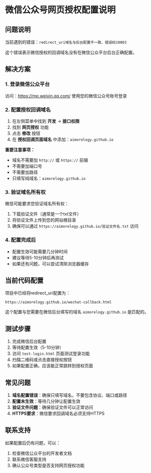 # 微信公众号网页授权配置说明

## 问题说明
当前遇到的错误：`redirect_uri域名与后台配置不一致，错误码10003`

这个错误表示微信授权的回调域名没有在微信公众平台后台正确配置。

## 解决方案

### 1. 登录微信公众平台
访问：https://mp.weixin.qq.com/
使用您的微信公众号账号登录

### 2. 配置授权回调域名
1. 在左侧菜单中找到 **开发** → **接口权限**
2. 找到 **网页授权** 功能
3. 点击 **修改** 按钮
4. 在 **授权回调页面域名** 中添加：`aimorelogy.github.io`

**重要注意事项：**
- 域名不需要加 `http://` 或 `https://` 前缀
- 不需要加端口号
- 不需要加路径
- 只填写纯域名：`aimorelogy.github.io`

### 3. 验证域名所有权
微信可能要求您验证域名所有权：
1. 下载验证文件（通常是一个txt文件）
2. 将验证文件上传到您的网站根目录
3. 确保可以通过 `https://aimorelogy.github.io/验证文件名.txt` 访问

### 4. 配置完成后
- 配置生效可能需要几分钟时间
- 建议等待5-10分钟后再测试
- 如果还有问题，可以尝试清除浏览器缓存

## 当前代码配置
项目中已经将redirect_uri配置为：
```
https://aimorelogy.github.io/wechat-callback.html
```

这个配置与您需要在微信后台填写的域名 `aimorelogy.github.io` 是匹配的。

## 测试步骤
1. 完成微信后台配置
2. 等待配置生效（5-10分钟）
3. 访问 `test-login.html` 页面测试登录功能
4. 扫描二维码或点击直接授权按钮
5. 如果配置正确，应该能正常跳转到授权页面

## 常见问题
1. **域名配置错误**：确保只填写域名，不要包含协议、端口或路径
2. **配置未生效**：等待几分钟让配置生效
3. **验证文件问题**：确保验证文件可以正常访问
4. **HTTPS要求**：微信要求回调域名必须支持HTTPS

## 联系支持
如果配置后仍有问题，可以：
1. 检查微信公众平台的开发者文档
2. 联系微信客服支持
3. 确认公众号类型是否支持网页授权功能